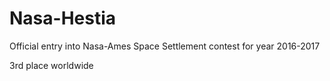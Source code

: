# Nasa-Hestia

Official entry into Nasa-Ames Space Settlement contest for year 2016-2017

3rd place worldwide
